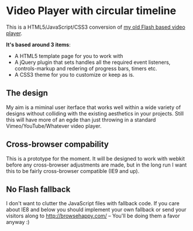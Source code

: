 # Video Player with circular timeline
This is a HTML5/JavaScript/CSS3 conversion of [my old Flash based video player](http://activeden.net/item/video-player-with-circular-scrubbingprogress/130624). 

**It's based around 3 items**:
- A HTML5 template page for you to work with
- A jQuery plugin that sets handles all the required event listeners, controls-markup and redering of progress bars, timers etc.
- A CSS3 theme for you to customize or keep as is.

## The design
My aim is a miminal user iterface that works well within a wide variety of designs without colliding with the existing aesthetics in your projects. Still this will have more of an egde than just throwing in a standard Vimeo/YouTube/Whatever video player.

## Cross-browser compability
This is a prototype for the moment. It will be designed to work with webkit before any cross-browser adjustments are made, but in the long run I want this to be fairly cross-browser compatible (IE9 and up).

## No Flash fallback
I don't want to clutter the JavaScript files with fallback code. If you care about IE8 and below you should implement your own fallback or send your visitors along to http://browsehappy.com/ – You'll be doing them a favor anyway :)
 
